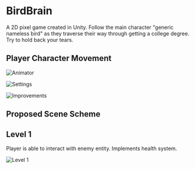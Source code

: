 # BirdBrain
A 2D pixel game created in Unity. Follow the main character "generic nameless bird" as they traverse their way through getting a college degree.
Try to hold back your tears. 

## Player Character Movement
![Animator](anim.jpg)

![Settings](Settings.jpg)

![Improvements](Improvements.jpg)

## Proposed Scene Scheme

## Level 1 
Player is able to interact with enemy entity. Implements health system. 

![Level 1](level1.jpg)

